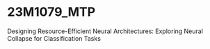 # 23M1079_MTP
Designing Resource-Efficient Neural Architectures:  Exploring Neural Collapse for Classification Tasks
